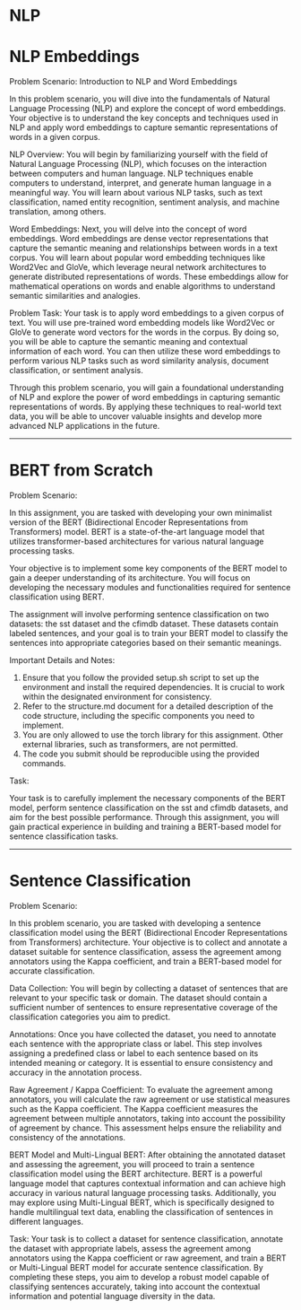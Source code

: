 # NLP

# NLP Embeddings

Problem Scenario: Introduction to NLP and Word Embeddings

In this problem scenario, you will dive into the fundamentals of Natural Language Processing (NLP) and explore the concept of word embeddings. Your objective is to understand the key concepts and techniques used in NLP and apply word embeddings to capture semantic representations of words in a given corpus.

NLP Overview:
You will begin by familiarizing yourself with the field of Natural Language Processing (NLP), which focuses on the interaction between computers and human language. NLP techniques enable computers to understand, interpret, and generate human language in a meaningful way. You will learn about various NLP tasks, such as text classification, named entity recognition, sentiment analysis, and machine translation, among others.

Word Embeddings:
Next, you will delve into the concept of word embeddings. Word embeddings are dense vector representations that capture the semantic meaning and relationships between words in a text corpus. You will learn about popular word embedding techniques like Word2Vec and GloVe, which leverage neural network architectures to generate distributed representations of words. These embeddings allow for mathematical operations on words and enable algorithms to understand semantic similarities and analogies.

Problem Task:
Your task is to apply word embeddings to a given corpus of text. You will use pre-trained word embedding models like Word2Vec or GloVe to generate word vectors for the words in the corpus. By doing so, you will be able to capture the semantic meaning and contextual information of each word. You can then utilize these word embeddings to perform various NLP tasks such as word similarity analysis, document classification, or sentiment analysis.

Through this problem scenario, you will gain a foundational understanding of NLP and explore the power of word embeddings in capturing semantic representations of words. By applying these techniques to real-world text data, you will be able to uncover valuable insights and develop more advanced NLP applications in the future.

**********

# BERT from Scratch

Problem Scenario: 

In this assignment, you are tasked with developing your own minimalist version of the BERT (Bidirectional Encoder Representations from Transformers) model. BERT is a state-of-the-art language model that utilizes transformer-based architectures for various natural language processing tasks.

Your objective is to implement some key components of the BERT model to gain a deeper understanding of its architecture. You will focus on developing the necessary modules and functionalities required for sentence classification using BERT.

The assignment will involve performing sentence classification on two datasets: the sst dataset and the cfimdb dataset. These datasets contain labeled sentences, and your goal is to train your BERT model to classify the sentences into appropriate categories based on their semantic meanings.

Important Details and Notes:

1) Ensure that you follow the provided setup.sh script to set up the environment and install the required dependencies. It is crucial to work within the designated environment for consistency.
2) Refer to the structure.md document for a detailed description of the code structure, including the specific components you need to implement.
3) You are only allowed to use the torch library for this assignment. Other external libraries, such as transformers, are not permitted.
4) The code you submit should be reproducible using the provided commands. 

Task:

Your task is to carefully implement the necessary components of the BERT model, perform sentence classification on the sst and cfimdb datasets, and aim for the best possible performance. Through this assignment, you will gain practical experience in building and training a BERT-based model for sentence classification tasks.

*************

# Sentence Classification

Problem Scenario: 

In this problem scenario, you are tasked with developing a sentence classification model using the BERT (Bidirectional Encoder Representations from Transformers) architecture. Your objective is to collect and annotate a dataset suitable for sentence classification, assess the agreement among annotators using the Kappa coefficient, and train a BERT-based model for accurate classification.

Data Collection:
You will begin by collecting a dataset of sentences that are relevant to your specific task or domain. The dataset should contain a sufficient number of sentences to ensure representative coverage of the classification categories you aim to predict.

Annotations:
Once you have collected the dataset, you need to annotate each sentence with the appropriate class or label. This step involves assigning a predefined class or label to each sentence based on its intended meaning or category. It is essential to ensure consistency and accuracy in the annotation process.

Raw Agreement / Kappa Coefficient:
To evaluate the agreement among annotators, you will calculate the raw agreement or use statistical measures such as the Kappa coefficient. The Kappa coefficient measures the agreement between multiple annotators, taking into account the possibility of agreement by chance. This assessment helps ensure the reliability and consistency of the annotations.

BERT Model and Multi-Lingual BERT:
After obtaining the annotated dataset and assessing the agreement, you will proceed to train a sentence classification model using the BERT architecture. BERT is a powerful language model that captures contextual information and can achieve high accuracy in various natural language processing tasks. Additionally, you may explore using Multi-Lingual BERT, which is specifically designed to handle multilingual text data, enabling the classification of sentences in different languages.

Task:
Your task is to collect a dataset for sentence classification, annotate the dataset with appropriate labels, assess the agreement among annotators using the Kappa coefficient or raw agreement, and train a BERT or Multi-Lingual BERT model for accurate sentence classification. By completing these steps, you aim to develop a robust model capable of classifying sentences accurately, taking into account the contextual information and potential language diversity in the data.
